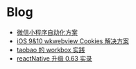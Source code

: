 # Blog

* [微信小程序自动化方案](./js/wx_auto_publish.md)
* [iOS 9&10 wkwebview Cookies 解决方案](./js/wkwebview_cookies.md)
* [taobao 的 workbox 实践](./other/taobao的workbox实践.md)
* [reactNative 升级 0.63 实录](./RN/reactNative升级0.63实录.md)